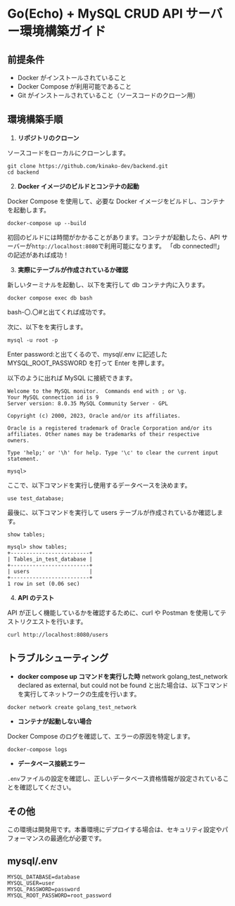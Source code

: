 # Go(Echo) + MySQL CRUD API サーバー環境構築ガイド

## 前提条件

- Docker がインストールされていること
- Docker Compose が利用可能であること
- Git がインストールされていること（ソースコードのクローン用）

## 環境構築手順

1. **リポジトリのクローン**

ソースコードをローカルにクローンします。

```
git clone https://github.com/kinako-dev/backend.git
cd backend
```

2. **Docker イメージのビルドとコンテナの起動**

Docker Compose を使用して、必要な Docker イメージをビルドし、コンテナを起動します。

```
docker-compose up --build
```

初回のビルドには時間がかかることがあります。コンテナが起動したら、API サーバーが`http://localhost:8080`で利用可能になります。
「db connected!!」の記述があれば成功！

3. **実際にテーブルが作成されているか確認**

新しいターミナルを起動し、以下を実行して db コンテナ内に入ります。

```
docker compose exec db bash
```

bash-〇.〇#と出てくれば成功です。

次に、以下をを実行します。

```
mysql -u root -p
```

Enter password:と出てくるので、mysql/.env に記述した MYSQL_ROOT_PASSWORD を打って Enter を押します。

以下のように出れば MySQL に接続できます。

```
Welcome to the MySQL monitor.  Commands end with ; or \g.
Your MySQL connection id is 9
Server version: 8.0.35 MySQL Community Server - GPL

Copyright (c) 2000, 2023, Oracle and/or its affiliates.

Oracle is a registered trademark of Oracle Corporation and/or its
affiliates. Other names may be trademarks of their respective
owners.

Type 'help;' or '\h' for help. Type '\c' to clear the current input statement.

mysql>
```

ここで、以下コマンドを実行し使用するデータベースを決めます。

```
use test_database;
```

最後に、以下コマンドを実行して users テーブルが作成されているか確認します。

```
show tables;
```

```
mysql> show tables;
+-------------------------+
| Tables_in_test_database |
+-------------------------+
| users                   |
+-------------------------+
1 row in set (0.06 sec)
```

4. **API のテスト**

API が正しく機能しているかを確認するために、curl や Postman を使用してテストリクエストを行います。

```
curl http://localhost:8080/users
```

## トラブルシューティング

- **docker compose up コマンドを実行した時**
  network golang_test_network declared as external, but could not be found と出た場合は、以下コマンドを実行してネットワークの生成を行います。

```
docker network create golang_test_network
```

- **コンテナが起動しない場合**

Docker Compose のログを確認して、エラーの原因を特定します。

```
docker-compose logs
```

- **データベース接続エラー**

`.env`ファイルの設定を確認し、正しいデータベース資格情報が設定されていることを確認してください。

## その他

この環境は開発用です。本番環境にデプロイする場合は、セキュリティ設定やパフォーマンスの最適化が必要です。

## mysql/.env

```
MYSQL_DATABASE=database
MYSQL_USER=user
MYSQL_PASSWORD=password
MYSQL_ROOT_PASSWORD=root_password
```
